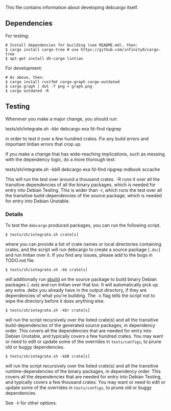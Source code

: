 This file contains information about developing debcargo itself.


## Dependencies

For testing:

```shell
# Install dependencies for building (see README.md), then:
$ cargo install cargo-tree # use https://github.com/infinity0/cargo-tree
$ apt-get install dh-cargo lintian
```

For development:

```shell
# As above, then:
$ cargo install rustfmt cargo-graph cargo-outdated
$ cargo graph | dot -T png > graph.png
$ cargo outdated -R
```


## Testing

Whenever you make a major change, you should run:

  tests/sh/integrate.sh -kbr debcargo exa fd-find ripgrep

in order to test it over a few hundred crates. Fix any build errors and
important lintian errors that crop up.

If you make a change that has wide-reaching implications, such as messing with
the dependency logic, do a more thorough test:

  tests/sh/integrate.sh -kbR debcargo exa fd-find ripgrep mdbook sccache

This will run the test over around a thousand crates. -R runs it over all the
transitive dependencies of all the binary packages, which is needed for entry
into Debian Testing. This is wider than -r, which runs the test over all the
transitive build-dependencies of the source package, which is needed for entry
into Debian Unstable.

### Details

To test the `debcargo` produced packages, you can run the following script.

```shell
$ tests/sh/integrate.sh crate[s]
```

where you can provide a list of crate names or local directories containing
crates, and the script will run debcargo to create a source package (`.dsc`)
and run lintian over it. If you find any issues, please add to the bugs in
TODO.md file.

```shell
$ tests/sh/integrate.sh -kb crate[s]
```

will additionally run [sbuild](https://wiki.debian.org/sbuild) on the source
package to build binary Debian packages (`.deb`) and run lintian over that too.
It will automatically pick up any extra .debs you already have in the output
directory, if they are dependencies of what you're building. The `-k` flag
tells the script not to wipe the directory before it does anything else.

```shell
$ tests/sh/integrate.sh -kbr crate[s]
```

will run the script recursively over the listed crate(s) and all the transitive
build-dependencies of the generated source packages, in dependency order. This
covers all the dependencies that are needed for entry into Debian Unstable, and
typically covers a few hundred crates. You may want or need to edit or update
some of the overrides in `tests/configs`, to prune old or buggy dependencies.

```shell
$ tests/sh/integrate.sh -kbR crate[s]
```

will run the script recursively over the listed crate(s) and all the transitive
runtime-dependencies of the binary packages, in dependency order. This covers
all the dependencies that are needed for entry into Debian Testing, and
typically covers a few thousand crates. You may want or need to edit or update
some of the overrides in `tests/configs`, to prune old or buggy dependencies.

See `-h` for other options.

